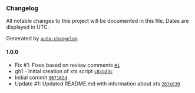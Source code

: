 ### Changelog

All notable changes to this project will be documented in this file. Dates are displayed in UTC.

Generated by [`auto-changelog`](https://github.com/CookPete/auto-changelog).

#### 1.0.0

- Fix #1: Fixes based on review comments [`#1`](https://github.com/rdkcentral/xts_core/issues/1)
- gh1 - Initial creation of xts script [`c8cb23c`](https://github.com/rdkcentral/xts_core/commit/c8cb23cb3b40bb26a2b89cbb45f6116d3a2f6226)
- Initial commit [`967162d`](https://github.com/rdkcentral/xts_core/commit/967162d11398f87f42417e9b9e066f051bed3b5d)
- Update #1: Updated README.md with information about xts [`287e630`](https://github.com/rdkcentral/xts_core/commit/287e630f8b815e59262bbea20ce17ba3cc245f7f)
